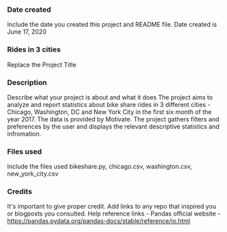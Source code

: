 ### Date created
Include the date you created this project and README file.
Date created is June 17, 2020
### Rides in 3 cities
Replace the Project Title

### Description
Describe what your project is about and what it does
The project aims to analyze and report statistics about bike share rides in 3 different cities - Chicago, Washington, DC and New York City in the first six month of the year 2017. The data is provided by Motivate. The project gathers filters and preferences by the user and displays the relevant descriptive statistics and infromation.
### Files used
Include the files used
bikeshare.py, chicago.csv, washington.csv, new_york_city.csv
### Credits
It's important to give proper credit. Add links to any repo that inspired you or blogposts you consulted.
Help reference links - Pandas official website - https://pandas.pydata.org/pandas-docs/stable/reference/io.html
